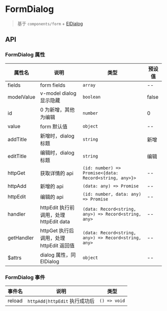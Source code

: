 # FormDialog

> 基于 `components/form` + [ElDialog](https://element-plus.org/zh-CN/component/dialog.html)

## API

### FormDialog 属性

| 属性名     | 说明                                     | 类型                                                   | 预设值 |
| ---------- | ---------------------------------------- | ------------------------------------------------------ | ------ |
| fields     | form fields                              | `array`                                                | --     |
| modelValue | v-model dialog 显示隐藏                  | `boolean`                                              | false  |
| id         | 0 为新增，其他为编辑                     | `number`                                               | 0      |
| value      | form 默认值                              | `object`                                               | --     |
| addTitle   | 新增时，dialog 标题                      | `string`                                               | 新增   |
| editTitle  | 编辑时，dialog 标题                      | `string`                                               | 编辑   |
| httpGet    | 获取详情的 api                           | `(id: number) => Promise<{data: Record<string, any>}>` | --     |
| httpAdd    | 新增的 api                               | `(data: any) => Promise`                               | --     |
| httpEdit   | 编辑的 api                               | `(id: number, data: any) => Promise`                   | --     |
| handler    | httpEdit 执行前调用，处理 httpEdit data  | `(data: Record<string, any>) => Record<string, any>`   | --     |
| getHandler | httpGet 执行后调用，处理 httpEdit 返回值 | `(data: Record<string, any>) => Record<string, any>`   | --     |
| $attrs     | dialog 属性，同 ElDialog                 | `object`                                               | --     |

### FormDialog 事件

| 事件名 | 说明                           | 类型         |
| ------ | ------------------------------ | ------------ |
| reload | `httpAdd\|httpEdit` 执行成功后 | `() => void` |
